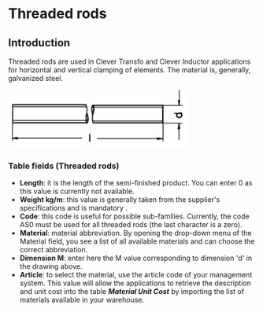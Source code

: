 # Threaded rods
## Introduction
Threaded rods are used in Clever Transfo and Clever Inductor applications for horizontal and vertical clamping of elements. The material is, generally, galvanized steel.

<img src="img/AsteFilettate.jpg" height="120px">

### Table fields (Threaded rods)
- **Length**: it is the length of the semi-finished product. You can enter 0 as this value is currently not available.
- **Weight kg/m**: this value is generally taken from the supplier's specifications and is mandatory .
- **Code**: this code is useful for possible sub-families. Currently, the code AS0 must be used for all threaded rods (the last character is a zero).
- **Material**: material abbreviation. By opening the drop-down menu of the Material field, you see a list of all available materials and can choose the correct abbreviation.
- **Dimension M**: enter here the M value corresponding to dimension 'd' in the drawing above.
- **Article**: to select the material, use the article code of your management system. This value will allow the applications to retrieve the description and unit cost into the table ***Material Unit Cost*** by importing the list of materials available in your warehouse.